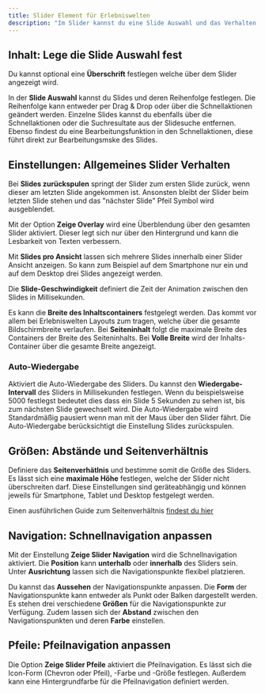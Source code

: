 ```yaml
---
title: Slider Element für Erlebniswelten
description: "Im Slider kannst du eine Slide Auswahl und das Verhalten sowie Aussehen des Sliders festlegen. Das Slider Element findest du in der Block-Auswahl Gruppe Elysium Blöcke in den Erlebniswelten."
---
```


## Inhalt: Lege die Slide Auswahl fest

Du kannst optional eine **Überschrift** festlegen welche über dem Slider angezeigt wird.

In der **Slide Auswahl** kannst du Slides und deren Reihenfolge festlegen. Die Reihenfolge kann entweder per Drag & Drop oder über die Schnellaktionen geändert werden. Einzelne Slides kannst du ebenfalls über die Schnellaktionen oder die Suchresultate aus der Slidesuche entfernen. Ebenso findest du eine Bearbeitungsfunktion in den Schnellaktionen, diese führt direkt zur Bearbeitungsmske des Slides.

## Einstellungen: Allgemeines Slider Verhalten

Bei **Slides zurückspulen** springt der Slider zum ersten Slide zurück, wenn dieser am letzten Slide angekommen ist. Ansonsten bleibt der Slider beim letzten Slide stehen und das "nächster Slide" Pfeil Symbol wird ausgeblendet.

Mit der Option **Zeige Overlay** wird eine Überblendung über den gesamten Slider aktiviert. Dieser legt sich nur über den Hintergrund und kann die Lesbarkeit von Texten verbessern.

Mit **Slides pro Ansicht** lassen sich mehrere Slides innerhalb einer Slider Ansicht anzeigen. So kann zum Beispiel auf dem Smartphone nur ein und auf dem Desktop drei Slides angezeigt werden.

Die **Slide-Geschwindigkeit** definiert die Zeit der Animation zwischen den Slides in Millisekunden.

Es kann die **Breite des Inhaltscontainers** festgelegt werden. Das kommt vor allem bei Erlebniswelten Layouts zum tragen, welche über die gesamte Bildschirmbreite verlaufen.
Bei **Seiteninhalt** folgt die maximale Breite des Containers der Breite des Seiteninhalts. Bei **Volle Breite** wird der Inhalts-Container über die gesamte Breite angezeigt.

### Auto-Wiedergabe

Aktiviert die Auto-Wiedergabe des Sliders. Du kannst den **Wiedergabe-Intervall** des Sliders in Millisekunden festlegen. Wenn du beispielsweise 5000 festlegst bedeutet dies dass ein Slide 5 Sekunden zu sehen ist, bis zum nächsten Slide gewechselt wird. Die Auto-Wiedergabe wird Standardmäßig pausiert wenn man mit der Maus über den Slider fährt. Die Auto-Wiedergabe berücksichtigt die Einstellung Slides zurückspulen.

## Größen: Abstände und Seitenverhältnis

Definiere das **Seitenverhätlnis** und bestimme somit die Größe des Sliders. Es lässt sich eine **maximale Höhe** festlegen, welche der Slider nicht überschreiten darf. Diese Einstellungen sind geräteabhängig und können jeweils für Smartphone, Tablet und Desktop festgelegt werden.

Einen ausführlichen Guide zum Seitenverhältnis [findest du hier](/de/guides/groessen-und-seitenverhaeltnis)

## Navigation: Schnellnavigation anpassen
Mit der Einstellung **Zeige Slider Navigation** wird die Schnellnavigation aktiviert. Die **Position** kann **unterhalb** oder **innerhalb** des Sliders sein. Unter **Ausrichtung** lassen sich die Navigationspunkte flexibel platzieren.  

Du kannst das **Aussehen** der Navigationspunkte anpassen. Die **Form** der Navigationspunkte kann entweder als Punkt oder Balken dargestellt werden. Es stehen drei verschiedene **Größen** für die Navigationspunkte zur Verfügung. Zudem lassen sich der **Abstand** zwischen den Navigationspunkten und deren **Farbe** einstellen.

## Pfeile: Pfeilnavigation anpassen
Die Option **Zeige Slider Pfeile** aktiviert die Pfeilnavigation. Es lässt sich die Icon-Form (Chevron oder Pfeil), -Farbe und -Größe festlegen. Außerdem kann eine Hintergrundfarbe für die Pfeilnavigation definiert werden.